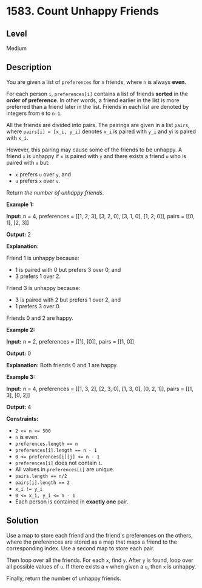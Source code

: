 # 1583. Count Unhappy Friends
## Level
Medium

## Description
You are given a list of `preferences` for `n` friends, where `n` is always **even**.

For each person `i`, `preferences[i]` contains a list of friends **sorted** in the **order of preference**. In other words, a friend earlier in the list is more preferred than a friend later in the list. Friends in each list are denoted by integers from `0` to `n-1`.

All the friends are divided into pairs. The pairings are given in a list `pairs`, where `pairs[i] = [x_i, y_i]` denotes `x_i` is paired with `y_i` and yi is paired with `x_i`.

However, this pairing may cause some of the friends to be unhappy. A friend `x` is unhappy if `x` is paired with `y` and there exists a friend `u` who is paired with `v` but:

* `x` prefers `u` over `y`, and
* `u` prefers `x` over `v`.

Return *the number of unhappy friends*.

**Example 1:**

**Input:** n = 4, preferences = [[1, 2, 3], [3, 2, 0], [3, 1, 0], [1, 2, 0]], pairs = [[0, 1], [2, 3]]

**Output:** 2

**Explanation:**

Friend 1 is unhappy because:
- 1 is paired with 0 but prefers 3 over 0, and
- 3 prefers 1 over 2.

Friend 3 is unhappy because:
- 3 is paired with 2 but prefers 1 over 2, and
- 1 prefers 3 over 0.

Friends 0 and 2 are happy.

**Example 2:**

**Input:** n = 2, preferences = [[1], [0]], pairs = [[1, 0]]

**Output:** 0

**Explanation:** Both friends 0 and 1 are happy.

**Example 3:**

**Input:** n = 4, preferences = [[1, 3, 2], [2, 3, 0], [1, 3, 0], [0, 2, 1]], pairs = [[1, 3], [0, 2]]

**Output:** 4

**Constraints:**

* `2 <= n <= 500`
* `n` is even.
* `preferences.length == n`
* `preferences[i].length == n - 1`
* `0 <= preferences[i][j] <= n - 1`
* `preferences[i]` does not contain `i`.
* All values in `preferences[i]` are unique.
* `pairs.length == n/2`
* `pairs[i].length == 2`
* `x_i != y_i`
* `0 <= x_i, y_i <= n - 1`
* Each person is contained in **exactly one** pair.

## Solution
Use a map to store each friend and the friend's preferences on the others, where the preferences are stored as a map that maps a friend to the corresponding index. Use a second map to store each pair.

Then loop over all the friends. For each `x`, find `y`. After `y` is found, loop over all possible values of `u`. If there exists a `v` when given a `u`, then `x` is unhappy.

Finally, return the number of unhappy friends.
